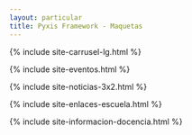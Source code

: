 ```yaml
---
layout: particular
title: Pyxis Framework - Maquetas
---
```



<div id='index'>

{% include site-carrusel-lg.html %}

{% include site-eventos.html %}

{% include site-noticias-3x2.html %}

{% include site-enlaces-escuela.html %}

{% include site-informacion-docencia.html %}

</div>

